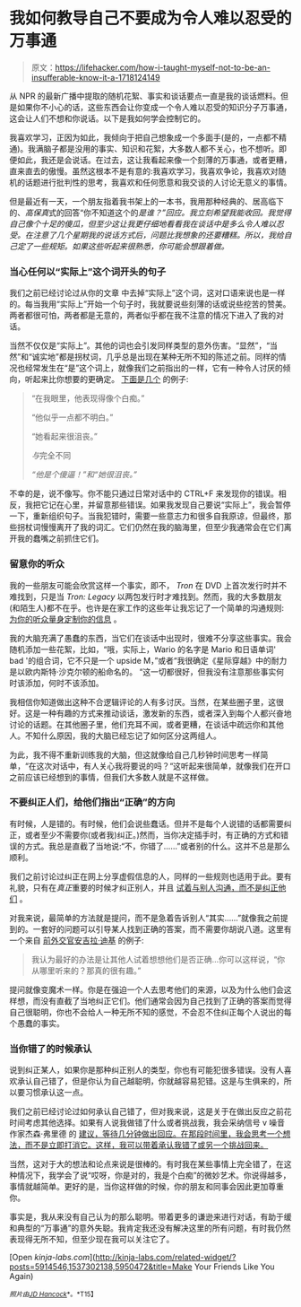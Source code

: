 # 我如何教导自己不要成为令人难以忍受的万事通

> 原文：<https://lifehacker.com/how-i-taught-myself-not-to-be-an-insufferable-know-it-a-1718124149>

从 NPR 的最新广播中提取的随机花絮、事实和谈话要点一直是我的谈话燃料。但是如果你不小心的话，这些东西会让你变成一个令人难以忍受的知识分子万事通，这会让人们不想和你说话。以下是我如何学会控制它的。



我喜欢学习，正因为如此，我倾向于把自己想象成一个多面手(是的，一点都不精通)。我满脑子都是没用的事实、知识和花絮，大多数人都不关心，也不想听。即便如此，我还是会说话。在过去，这让我看起来像一个刻薄的万事通，或者更糟，直来直去的傲慢。虽然这根本不是有意的:我喜欢学习，我喜欢争论，我喜欢对随机的话题进行批判性的思考，我喜欢和任何愿意和我交谈的人讨论无意义的事情。

但是最近有一天，一个朋友指着我书架上的一本书，我用那种经典的、居高临下的、*高保真*式的回答“你不知道这个的*是谁？”回应。我立刻希望我能收回。我觉得自己像个十足的傻瓜，但至少这让我更仔细地看看我在谈话中是多么令人难以忍受。在注意了几个星期我的说话方式后，问题比我想象的还要糟糕。所以，我给自己定了一些规矩。如果这些听起来很熟悉，你可能会想跟着做。*

### 当心任何以“实际上”这个词开头的句子

我们之前已经讨论过从你的文章 中去掉“实际上”这个词，这对口语来说也是一样的。每当我用“实际上”开始一个句子时，我就要说些刻薄的话或说些挖苦的赞美。两者都很可怕，两者都是无意的，两者似乎都在我不注意的情况下进入了我的对话。

当然不仅仅是“实际上”。其他的词也会引发同样类型的意外伤害。“显然”，“当然”和“诚实地”都是拐杖词，几乎总是出现在某种无所不知的陈述之前。同样的情况也经常发生在“是”这个词上，就像我们之前指出的一样，它有一种令人讨厌的倾向，听起来比你想要的更确定。 [下面是几个](http://www.stevenaitchison.co.uk/blog/the-word-is%E2%80%A6-unstucking-how-changing-your-words-can-get-your-brain-moving-again%E2%80%A6/) 的例子:

> “在我眼里，他表现得像个白痴。”
> 
> “他似乎一点都不明白。”
> 
> “她看起来很沮丧。”
> 
> *与*完全不同
> 
> *“他是个傻逼！”和“她很沮丧。”*

不幸的是，说不像写。你不能只通过日常对话中的 CTRL+F 来发现你的错误。相反，我把它记在心里，并留意那些错误。如果我发现自己要说“实际上”，我会暂停一下，重新组织句子。当我犯错时，需要一些意志力和很多自我原谅，但最终，那些拐杖词慢慢离开了我的词汇。它们仍然在我的脑海里，但至少我通常会在它们离开我的蠢嘴之前抓住它们。

### 留意你的听众

我的一些朋友可能会欣赏这样一个事实，即不， *Tron* 在 DVD 上首次发行时并不难找到，只是当 *Tron: Legacy* 以两包发行时才难找到。然而，我的大多数朋友(和陌生人)都不在乎。也许是在家工作的这些年让我忘记了一个简单的沟通规则: [为你的听众量身定制你的信息](https://lifehacker.com/top-10-ways-to-improve-your-communication-skills-1590488550) 。

我的大脑充满了愚蠢的东西，当它们在谈话中出现时，很难不分享这些事实。我会随机添加一些花絮，比如，“哦，实际上，Wario 的名字是 Mario 和日语单词' bad '的组合词，它不只是一个 upside M，”或者“我很确定《星际穿越》中的耐力是以欧内斯特·沙克尔顿的船命名的。 “这一切都很好，但我没有注意那些事实何时该添加，何时不该添加。

我相信你知道做出这种不合逻辑评论的人有多讨厌。当然，在某些圈子里，这很好。这是一种有趣的方式来推动谈话，激发新的东西，或者深入到每个人都兴奋地讨论的话题。在其他圈子里，他们充耳不闻，或者更糟，在谈话中疏远你和其他人。不知什么原因，我的大脑已经忘记了如何区分这两组人。

为此，我不得不重新训练我的大脑，但这就像给自己几秒钟时间思考一样简单，“在这次对话中，有人关心我将要说的吗？“这听起来很简单，就像我们在开口之前应该已经想到的事情，但我们大多数人就是不这样做。

### 不要纠正人们，给他们指出“正确”的方向

有时候，人是错的。有时候，他们会说些蠢话。但并不是每个人说错的话都需要纠正，或者至少不需要你(或者我)纠正。)然而，当你决定插手时，有正确的方式和错误的方式。我总是直截了当地说:“不，你错了……”或者别的什么。这并不总是那么顺利。

我们之前讨论过纠正在网上分享虚假信息的人，同样的一些规则也适用于此。要有礼貌，只有在*真正*重要的时候才纠正别人，并且 [试着与别人沟通，而不是纠正他们](http://kotaku.com/reminder-dont-just-correct-people-connect-with-peopl-1500323816) 。

对我来说，最简单的方法就是提问，而不是急着告诉别人“其实……”就像我之前提到的。一套好的问题可以引导某人找到正确的答案，而不需要你胡说八道。这里有一个来自 [前外交官安吉拉·迪基](http://howtodoeverything.org/post/100520470890/how-to-correct-someone-gracefully-and-how-to-mow) 的例子:

> 我认为最好的办法是让其他人试着想想他们是否正确...你可以这样说，“你从哪里听来的？那真的很有趣。”

提问就像变魔术一样。你是在强迫一个人去思考他们的来源，以及为什么他们会这样想，而没有直截了当地纠正它们。他们通常会因为自己找到了正确的答案而觉得自己很聪明，你也不会给人一种无所不知的感觉，不会忍不住纠正每个人说出的每个愚蠢的事实。

### 当你错了的时候承认

说到纠正某人，如果你是那种纠正别人的类型，你也有可能犯很多错误。没有人喜欢承认自己错了，但是你认为自己越聪明，你就越容易犯错。这是与生俱来的，所以要习惯承认这一点。

我们之前已经讨论过如何承认自己错了，但对我来说，这是关于在做出反应之前花时间考虑其他选择。如果有人说我做错了什么或者挑战我，我会采纳信号 v 噪音作家杰森·弗里德 的 [建议，等待几分钟做出回应。在那段时间里，我会思考一个想法，而不是立即打消它。这样，我可以带着承认我错了或另一个挑战回来。](https://signalvnoise.com/posts/3124-give-it-five-minutes)

当然，这对于大的想法和论点来说是很棒的。有时我在某些事情上完全错了，在这种情况下，我学会了说“哎呀，你是对的，我是个白痴”的微妙艺术。你说得越多，事情就越简单。更好的是，当你这样做的时候，你的朋友和同事会因此更加尊重你。

事实是，我从来没有自己认为的那么聪明。带着更多的谦逊来进行对话，有助于缓和典型的“万事通”的意外失聪。我肯定我还没有解决这里的所有问题，有时我仍然表现得无所不知，但至少现在我可以关注它了。

[Open *kinja-labs.com*](http://kinja-labs.com/related-widget/?posts=5914546,1537302138,5950472&title=Make Your Friends Like You Again)

<small>*照片由*</small>[<small>*JD Hancock*</small>](https://www.flickr.com/photos/jdhancock/5173498203/in/photolist-8TawLT-mdfYjB-8QAmDv-rGjHZk-8H8uPE-scfKZx-o4bvBa-w124Q-sD7vW-dx8LC-fv93G-SZTRk-59sSgo-9PzMk-dvHvnZ-rszUyE-9PzMh-ojdDkq-4DAhAG-nPwb7p-fCSPzS-6M3EME-9PzMj-otypJ3-dp1PpV-cv9Tuw-dUtEDV-qJhn2X-3TYv6-6ou8Qf-66rzWa-6LgaDA-dxdaLL-9PzMg-bh7XNT-oBgRux-p7GUDD-oQtDNY-4adUhr-rKw7pS-6KRp1s-6Z4yGy-yj6HC-F9SsW-bDzu4m-6wJ9qU-kZe1xt-vrykP-vzqsqd-eTu171)<small>*。*T15】</small>